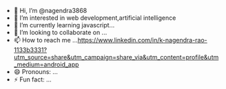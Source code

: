 - 👋 Hi, I’m @nagendra3868
- 👀 I’m interested in web development,artificial intelligence
- 🌱 I’m currently learning javascript...
- 💞️ I’m looking to collaborate on ...
- 📫 How to reach me ...https://www.linkedin.com/in/k-nagendra-rao-1133b3331?utm_source=share&utm_campaign=share_via&utm_content=profile&utm_medium=android_app
- 😄 Pronouns: ...
- ⚡ Fun fact: ...

<!---
nagendra3868/nagendra3868 is a ✨ special ✨ repository because its `README.md` (this file) appears on your GitHub profile.
You can click the Preview link to take a look at your changes.
--->
